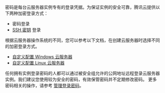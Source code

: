 密码是每台云服务器实例专有的登录凭据。为保证实例的安全可靠，腾讯云提供以下两种加密登录方式：
- 密码登录
- [SSH 密钥](https://intl.cloud.tencent.com/document/product/213/6092) 登录
 
根据云服务器操作系统的不同，您可以参考以下文档，在创建云服务器时选择不同的加密登录方式。
- [自定义配置 Windows 云服务器](https://intl.cloud.tencent.com/document/product/213/10516)
- [自定义配置 Linux 云服务器](https://intl.cloud.tencent.com/document/product/213/10517)

任何拥有实例登录密码的人都可以通过被安全组允许的公网地址远程登录云服务器实例。我们建议您使用较为安全的密码，有效保管密码并不定期修改密码。
更多密码相关的操作，请参考 [管理登录密码](https://intl.cloud.tencent.com/document/product/213/17008)。
